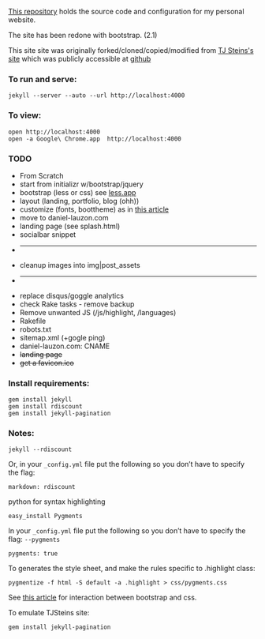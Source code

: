 [This repository](https://github.com/daneroo/daneroo.github.com) holds the source code and configuration for my personal website.

The site has been redone with bootstrap. (2.1)

This site site was originally forked/cloned/copied/modified from [TJ Steins's site](http://tjstein.com/) which was publicly accessible at [github](https://github.com/bummercloud/tjstein.com)

### To run and serve:

    jekyll --server --auto --url http://localhost:4000

### To view:

    open http://localhost:4000
    open -a Google\ Chrome.app  http://localhost:4000

### TODO

* From Scratch
* start from initializr w/bootstrap/jquery
* bootstrap (less or css) see [less.app](http://incident57.com/less/)
* layout (landing, portfolio, blog (ohh))
* customize (fonts, boottheme) as in [this article](http://antjanus.com/blog/web-design-tips/user-interface-usability/customize-twitter-bootstrap-into-themes/)
* move to daniel-lauzon.com
* landing page (see splash.html)
* socialbar snippet
* ------------------
* cleanup images into img|post_assets
* ----------------
*   replace disqus/goggle analytics
*   check Rake tasks - remove backup
*   Remove unwanted JS (/js/highlight, /languages)
*   Rakefile
*   robots.txt
*   sitemap.xml (+gogle ping)
*   daniel-lauzon.com: CNAME
*   <strike>landing page</strike>
*   <strike>get a favicon.ico</strike>

### Install requirements:

    gem install jekyll
    gem install rdiscount
    gem install jekyll-pagination

### Notes:

    jekyll --rdiscount

Or, in your `_config.yml` file put the following so you don’t have to specify the flag:

    markdown: rdiscount

python for syntax highlighting

    easy_install Pygments

In your `_config.yml` file put the following so you don’t have to specify the flag: `--pygments`

    pygments: true

To generates the style sheet, and make the rules specific to .highlight class:

    pygmentize -f html -S default -a .highlight > css/pygments.css
    
See [this article](http://www.stehem.net/2012/02/14/how-to-get-pygments-to-work-with-jekyll.html) for interaction between bootstrap and css.



To emulate TJSteins site:

    gem install jekyll-pagination
    